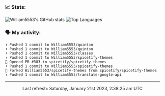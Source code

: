 ### 📈 Stats:
![William5553's GitHub stats](https://github-readme-stats.vercel.app/api?username=william5553&show_icons=true&theme=dark&include_all_commits=true&count_private=true&hide_border=true)
![Top Languages](https://github-readme-stats.vercel.app/api/top-langs/?username=william5553&langs_count=10&layout=compact&theme=dark&include_all_commits=true&count_private=true&hide_border=true)

### 🗣 My activity:
```
⬆️ Pushed 1 commit to William5553/quinton
⬆️ Pushed 1 commit to William5553/quinton
⬆️ Pushed 1 commit to William5553/classes
⬆️ Pushed 1 commit to William5553/spicetify-themes
💪 Opened PR #883 in spicetify/spicetify-themes
⬆️ Pushed 1 commit to William5553/spicetify-themes
🍴 Forked William5553/spicetify-themes from spicetify/spicetify-themes
⬆️ Pushed 1 commit to William5553/translate-google-api
```

------------
<p align="center">Last refresh: Saturday, January 21st 2023, 2:38:25 am UTC</p>
